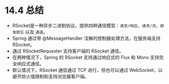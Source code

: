 # 14.4 总结

* RSocket是一种异步二进制协议，提供四种通信模型：`请求/响应`、`请求/流`、`即发即忘` 以及 `通道`。
* Spring 通过带 @MessageHandler 注解的控制器处理方法，在服务端支持 RSocket。
* 通过 RSocketRequester 支持客户端的 RSocket 通信。
* 在两种情况下，Spring 的 RSocket 支持通过响应式的 Flux 和 Mono 支持完全响应式通信。
* 默认情况下，RSocket 通信通过 TCP 进行，但也可以通过 WebSocket，以避开防火墙限制和支持浏览器客户端。